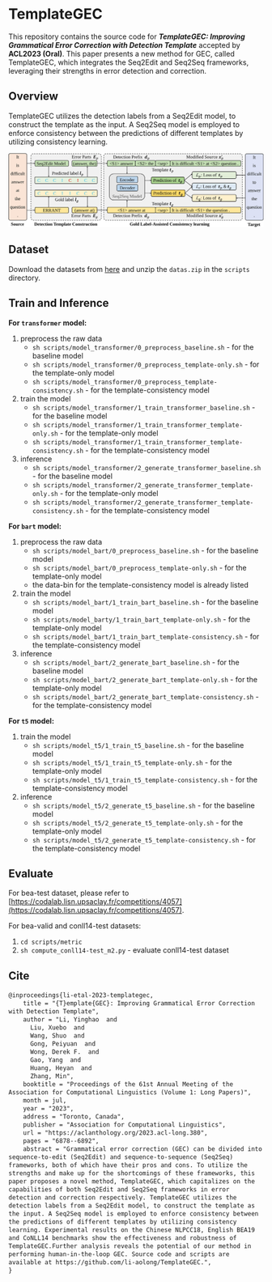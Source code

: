 # TemplateGEC
This repository contains the source code for ***TemplateGEC: Improving Grammatical Error Correction with Detection Template*** accepted by **ACL2023 (Oral)**. This paper presents a new method for GEC, called TemplateGEC, which integrates the Seq2Edit and Seq2Seq frameworks, leveraging their strengths in error detection and correction.

## Overview

TemplateGEC utilizes the detection labels from a Seq2Edit model, to construct the template as the input. A Seq2Seq model is employed to enforce consistency between the predictions of different templates by utilizing consistency learning.

![1684048376086](image/1684048376086.jpg)

## Dataset

Download the datasets from [here](https://drive.google.com/file/d/15CkQmOOWuZJ344fEavCI0NtWEyelyGbH/view?usp=sharing) and unzip the `datas.zip` in the `scripts` directory.

## Train and Inference

**For `transformer` model:**

1. preprocess the raw data
   - `sh scripts/model_transformer/0_preprocess_baseline.sh` - for the baseline model
   - `sh scripts/model_transformer/0_preprocess_template-only.sh` - for the template-only model
   - `sh scripts/model_transformer/0_preprocess_template-consistency.sh` - for the template-consistency model
2. train the model
   - `sh scripts/model_transformer/1_train_transformer_baseline.sh` - for the baseline model
   - `sh scripts/model_transformer/1_train_transformer_template-only.sh`  - for the template-only model
   - `sh scripts/model_transformer/1_train_transformer_template-consistency.sh` - for the template-consistency model
3. inference
   - `sh scripts/model_transformer/2_generate_transformer_baseline.sh` - for the baseline model
   - `sh scripts/model_transformer/2_generate_transformer_template-only.sh`  - for the template-only model
   - `sh scripts/model_transformer/2_generate_transformer_template-consistency.sh` - for the template-consistency model

**For `bart` model:**

1. preprocess the raw data
   - `sh scripts/model_bart/0_preprocess_baseline.sh` - for the baseline model
   - `sh scripts/model_bart/0_preprocess_template-only.sh` - for the template-only model
   - the data-bin for the template-consistency model is already listed
2. train the model
   - `sh scripts/model_bart/1_train_bart_baseline.sh` - for the baseline model
   - `sh scripts/model_barty/1_train_bart_template-only.sh`  - for the template-only model
   - `sh scripts/model_bart/1_train_bart_template-consistency.sh` - for the template-consistency model
3. inference
   - `sh scripts/model_bart/2_generate_bart_baseline.sh` - for the baseline model
   - `sh scripts/model_bart/2_generate_bart_template-only.sh`  - for the template-only model
   - `sh scripts/model_bart/2_generate_bart_template-consistency.sh` - for the template-consistency model

**For `t5` model:**

1. train the model
   - `sh scripts/model_t5/1_train_t5_baseline.sh` - for the baseline model
   - `sh scripts/model_t5/1_train_t5_template-only.sh`  - for the template-only model
   - `sh scripts/model_t5/1_train_t5_template-consistency.sh` - for the template-consistency model
2. inference
   - `sh scripts/model_t5/2_generate_t5_baseline.sh` - for the baseline model
   - `sh scripts/model_t5/2_generate_t5_template-only.sh`  - for the template-only model
   - `sh scripts/model_t5/2_generate_t5_template-consistency.sh` - for the template-consistency model

## Evaluate

For bea-test dataset, please refer to [https://codalab.lisn.upsaclay.fr/competitions/4057](https://codalab.lisn.upsaclay.fr/competitions/4057).

For bea-valid and conll14-test datasets:

1. `cd scripts/metric`
2. `sh compute_conll14-test_m2.py` - evaluate conll14-test dataset

## Cite
```
@inproceedings{li-etal-2023-templategec,
    title = "{T}emplate{GEC}: Improving Grammatical Error Correction with Detection Template",
    author = "Li, Yinghao  and
      Liu, Xuebo  and
      Wang, Shuo  and
      Gong, Peiyuan  and
      Wong, Derek F.  and
      Gao, Yang  and
      Huang, Heyan  and
      Zhang, Min",
    booktitle = "Proceedings of the 61st Annual Meeting of the Association for Computational Linguistics (Volume 1: Long Papers)",
    month = jul,
    year = "2023",
    address = "Toronto, Canada",
    publisher = "Association for Computational Linguistics",
    url = "https://aclanthology.org/2023.acl-long.380",
    pages = "6878--6892",
    abstract = "Grammatical error correction (GEC) can be divided into sequence-to-edit (Seq2Edit) and sequence-to-sequence (Seq2Seq) frameworks, both of which have their pros and cons. To utilize the strengths and make up for the shortcomings of these frameworks, this paper proposes a novel method, TemplateGEC, which capitalizes on the capabilities of both Seq2Edit and Seq2Seq frameworks in error detection and correction respectively. TemplateGEC utilizes the detection labels from a Seq2Edit model, to construct the template as the input. A Seq2Seq model is employed to enforce consistency between the predictions of different templates by utilizing consistency learning. Experimental results on the Chinese NLPCC18, English BEA19 and CoNLL14 benchmarks show the effectiveness and robustness of TemplateGEC.Further analysis reveals the potential of our method in performing human-in-the-loop GEC. Source code and scripts are available at https://github.com/li-aolong/TemplateGEC.",
}
```
